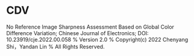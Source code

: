 # CDV
No Reference Image Sharpness Assessment Based on Global Color Difference Variation;
Chinese Journal of Electronics;
DOI: 10.23919/cje.2022.00.058
% Version 2.0
% Copyright(c) 2022 Chenyang Shi，Yandan Lin
% All Rights Reserved.
